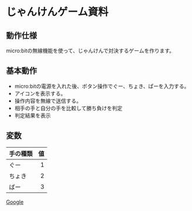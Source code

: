 # じゃんけんゲーム資料
## 動作仕様
micro:bitの無線機能を使って、じゃんけんで対決するゲームを作ります。
## 基本動作
- micro:bitの電源を入れた後、ボタン操作でぐー、ちょき、ぱーを入力する。
- アイコンを表示する。
- 操作内容を無線で送信する。
- 相手の手と自分の手を比較して勝ち負けを判定
- 判定結果を表示
## 変数

|手の種類|値|
|:--|--:|
|ぐー|1|
|ちょき|2|
|ぱー|3|

[Google](https://google.com)
